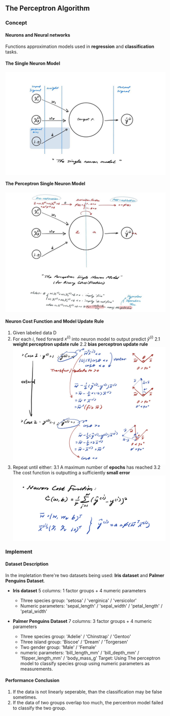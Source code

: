 ## **The Perceptron Algorithm**

### **Concept**

#### **Neurons and Neural networks**
Functions approximation models used in **regression** and **classification** tasks.

#### **The Single Neuron Model**
[<img align="center" src="A_single_neuron_model.jpg" width="700" />](A_single_neuron_model.jpg)

#### **The Perceptron Single Neuron Model**
[<img align="center" src="The_Perceptron_neuron_model.jpg" width="700" />](The_Perceptron_neuron_model.jpg)

#### **Neuron Cost Function** and **Model Update Rule**

1. Given labeled data D
2. For each $i$, feed forward $x^{(i)}$ into neuron model to output predict $\hat{y}^{(i)}$
    2.1 **weight perceptron update rule**
    2.2 **bias perceptron update rule**
[<img align="center" src="Update_Case.jpg" width="700" />](Update_Case.jpg)
3. Repeat until either:
    3.1 A maximum number of **epochs** has reached
    3.2 The cost function is outputting a sufficiently **small error**
[<img align="center" src="Cost_Func.jpg" width="700" />](Cost_Func.jpg)

### **Implement**

#### **Dataset Description**
In the impletation there're two datasets being used: **Iris dataset** and **Palmer Penguins Dataset**.
- **Iris dataset**
5 columns: 1 factor groups + 4 numeric parameters
    - Three species group: 'setosa' / 'verginica' / 'versicolor'
    - Numeric parameters: 'sepal_length' / 'sepal_width' / 'petal_length' / 'petal_width'
    
- **Palmer Penguins Dataset**
7 columns: 3 factor groups + 4 numeric parameters
    - Three species group: 'Adelie' / 'Chinstrap' / 'Gentoo'
    - Three island group: 'Biscoe' / 'Dream' / 'Torgersen'
    - Two gender group: 'Male' / 'Female'
    - numeric parameters: 'bill_length_mm' / 'bill_depth_mm' / 'flipper_length_mm' / 'body_mass_g'
Target: Using The perceptron model to classify species group using numeric parameters as measurements.

#### **Performance Conclusion**

1. If the data is not linearly seperable, than the classification may be false sometimes.
2. If the data of two groups overlap too much, the percentron model failed to classify the two group.
